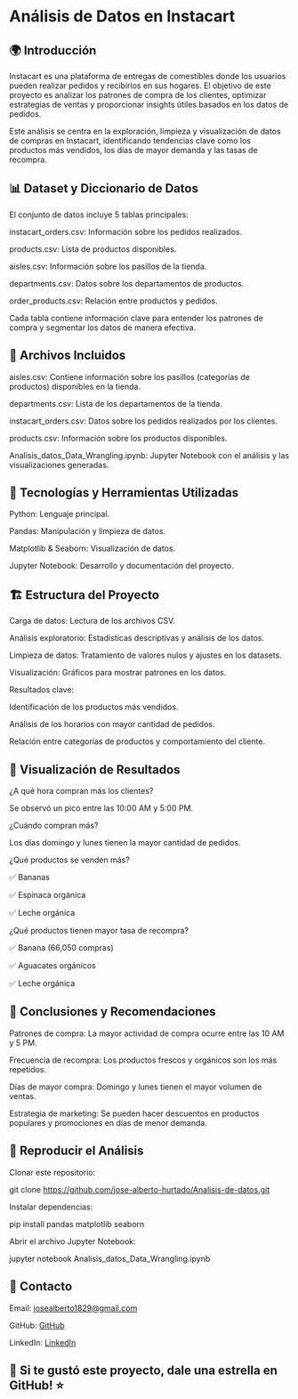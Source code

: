 # Análisis de Datos en Instacart

## 🌍 Introducción

Instacart es una plataforma de entregas de comestibles donde los usuarios pueden realizar pedidos y recibirlos en sus hogares. El objetivo de este proyecto es analizar los patrones de compra de los clientes, optimizar estrategias de ventas y proporcionar insights útiles basados en los datos de pedidos.

Este análisis se centra en la exploración, limpieza y visualización de datos de compras en Instacart, identificando tendencias clave como los productos más vendidos, los días de mayor demanda y las tasas de recompra.

## 📊 Dataset y Diccionario de Datos

El conjunto de datos incluye 5 tablas principales:

instacart_orders.csv: Información sobre los pedidos realizados.

products.csv: Lista de productos disponibles.

aisles.csv: Información sobre los pasillos de la tienda.

departments.csv: Datos sobre los departamentos de productos.

order_products.csv: Relación entre productos y pedidos.

Cada tabla contiene información clave para entender los patrones de compra y segmentar los datos de manera efectiva.

## 📂 Archivos Incluidos

aisles.csv: Contiene información sobre los pasillos (categorías de productos) disponibles en la tienda.

departments.csv: Lista de los departamentos de la tienda.

instacart_orders.csv: Datos sobre los pedidos realizados por los clientes.

products.csv: Información sobre los productos disponibles.

Analisis_datos_Data_Wrangling.ipynb: Jupyter Notebook con el análisis y las visualizaciones generadas.

## 🤖 Tecnologías y Herramientas Utilizadas

Python: Lenguaje principal.

Pandas: Manipulación y limpieza de datos.

Matplotlib & Seaborn: Visualización de datos.

Jupyter Notebook: Desarrollo y documentación del proyecto.

## 🏗️ Estructura del Proyecto

Carga de datos: Lectura de los archivos CSV.

Análisis exploratorio: Estadísticas descriptivas y análisis de los datos.

Limpieza de datos: Tratamiento de valores nulos y ajustes en los datasets.

Visualización: Gráficos para mostrar patrones en los datos.

Resultados clave:

Identificación de los productos más vendidos.

Análisis de los horarios con mayor cantidad de pedidos.

Relación entre categorías de productos y comportamiento del cliente.

## 🎨 Visualización de Resultados

¿A qué hora compran más los clientes?

Se observó un pico entre las 10:00 AM y 5:00 PM.

¿Cuándo compran más?

Los días domingo y lunes tienen la mayor cantidad de pedidos.

¿Qué productos se venden más?

✅ Bananas

✅ Espinaca orgánica

✅ Leche orgánica

¿Qué productos tienen mayor tasa de recompra?

✅ Banana (66,050 compras)

✅ Aguacates orgánicos

✅ Leche orgánica

## 🚀 Conclusiones y Recomendaciones

Patrones de compra: La mayor actividad de compra ocurre entre las 10 AM y 5 PM.

Frecuencia de recompra: Los productos frescos y orgánicos son los más repetidos.

Días de mayor compra: Domingo y lunes tienen el mayor volumen de ventas.

Estrategia de marketing: Se pueden hacer descuentos en productos populares y promociones en días de menor demanda.

## 📑 Reproducir el Análisis

Clonar este repositorio:

git clone https://github.com/jose-alberto-hurtado/Analisis-de-datos.git

Instalar dependencias:

pip install pandas matplotlib seaborn

Abrir el archivo Jupyter Notebook:

jupyter notebook Analisis_datos_Data_Wrangling.ipynb

## 👥 Contacto

Email: josealberto1829@gmail.com

GitHub: [GitHub](https://github.com/jose-alberto-hurtado)

LinkedIn: [LinkedIn](https://www.linkedin.com/in/jos%C3%A9-alberto-hurtado-echeverr%C3%ADa-77910a319/)

## 🌟 Si te gustó este proyecto, dale una estrella en GitHub! ⭐
